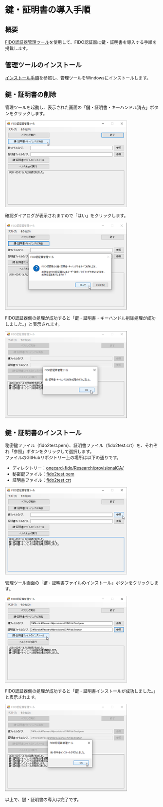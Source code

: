 # 鍵・証明書の導入手順

## 概要

[FIDO認証器管理ツール](README.md)を使用して、FIDO認証器に鍵・証明書を導入する手順を掲載します。

## 管理ツールのインストール

[インストール手順](INSTALLPRG.md)を参照し、管理ツールをWindowsにインストールします。

## 鍵・証明書の削除

管理ツールを起動し、表示された画面の「鍵・証明書・キーハンドル消去」ボタンをクリックします。

<img src="assets/0008.png" width="400">

確認ダイアログが表示されますので「はい」をクリックします。

<img src="assets/0009.png" width="400">

FIDO認証器側の処理が成功すると「鍵・証明書・キーハンドル削除処理が成功しました。」と表示されます。

<img src="assets/0010.png" width="400">

## 鍵・証明書のインストール

秘密鍵ファイル（fido2test.pem）、証明書ファイル（fido2test.crt）を、それぞれ「参照」ボタンをクリックして選択します。<br>
ファイルのGitHubリポジトリー上の場所は以下の通りです。
- ディレクトリー：[onecard-fido/Research/provisionalCA/](https://github.com/diverta/onecard-fido/blob/master/Research/provisionalCA/)
- 秘密鍵ファイル：[fido2test.pem](https://github.com/diverta/onecard-fido/blob/master/Research/provisionalCA/fido2test.pem)
- 証明書ファイル：[fido2test.crt](https://github.com/diverta/onecard-fido/blob/master/Research/provisionalCA/fido2test.crt)

<img src="assets/0011.png" width="400">

管理ツール画面の「鍵・証明書ファイルのインストール」ボタンをクリックします。

<img src="assets/0012.png" width="400">

FIDO認証器側の処理が成功すると「鍵・証明書インストールが成功しました。」と表示されます。

<img src="assets/0013.png" width="400">

以上で、鍵・証明書の導入は完了です。
